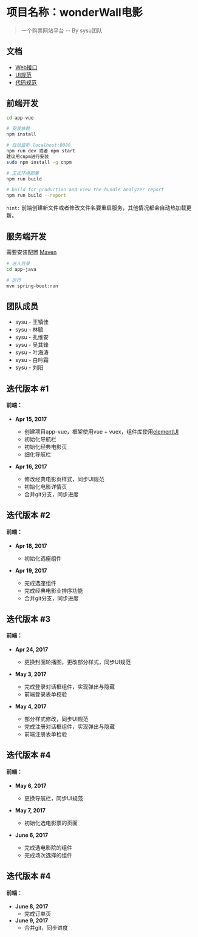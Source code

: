 # 项目名称：wonderWall电影

> 一个购票网站平台 -- By sysu团队

## 文档

- [Web接口](https://gitlab.com/returnGirl/vue-movie/blob/dev/doc/api.md)
- [UI规范](https://gitlab.com/returnGirl/vue-movie/blob/dev/doc/ui_spec)
- [代码规范](https://gitlab.com/returnGirl/vue-movie/blob/dev/doc/code_style)

## 前端开发

``` bash
cd app-vue

# 安装依赖
npm install

# 自动监听 localhost:8080
npm run dev 或者 npm start
建议用cnpm进行安装
sudo npm install -g cnpm

# 正式环境部署
npm run build

# build for production and view the bundle analyzer report
npm run build --report
```
`hint:` 前端创建新文件或者修改文件名要重启服务，其他情况都会自动热加载更新。

## 服务端开发
需要安装配置 [Maven](http://maven.apache.org/)
``` bash
# 进入目录
cd app-java

# 运行
mvn spring-boot:run
```

## 团队成员

+ sysu - 王镇佳  
+ sysu - 林毓  
+ sysu - 孔维安  
+ sysu - 吴其锋  
+ sysu - 叶海涛  
+ sysu - 白吟霜  
+ sysu - 刘阳  



## 迭代版本 #1

#### 前端：
  - **Apr 15, 2017**
    - 创建项目app-vue，框架使用vue + vuex，组件库使用[elementUI](http://element.eleme.io/#/zh-CN)
    - 初始化导航栏
    - 初始化经典电影页
    - 细化导航栏

  - **Apr 16, 2017**
    - 修改经典电影页样式，同步UI规范
    - 初始化电影详情页
    - 合并git分支，同步进度

## 迭代版本 #2

#### 前端：
  - **Apr 18, 2017**
    - 初始化选座组件

  - **Apr 19, 2017**
    - 完成选座组件
    - 完成经典电影业排序功能
    - 合并git分支，同步进度


## 迭代版本 #3

#### 前端：
  - **Apr 24, 2017**
    - 更换封面轮播图，更改部分样式，同步UI规范

  - **May 3, 2017**
    - 完成登录对话框组件，实现弹出与隐藏
    - 前端登录表单校验

  - **May 4, 2017**
    - 部分样式修改，同步UI规范
    - 完成注册对话框组件，实现弹出与隐藏
    - 前端注册表单检验

## 迭代版本 #4

#### 前端：
  - **May 6, 2017**
    - 更换导航栏，同步UI规范

  - **May 7, 2017**
    - 初始化选电影票的页面

  - **June 6, 2017**
    - 完成选电影院的组件
    - 完成场次选择的组件

## 迭代版本 #4

#### 前端：
  - **June 8, 2017**
    - 完成订单页
  - **June 9, 2017**
    - 合并git，同步进度
